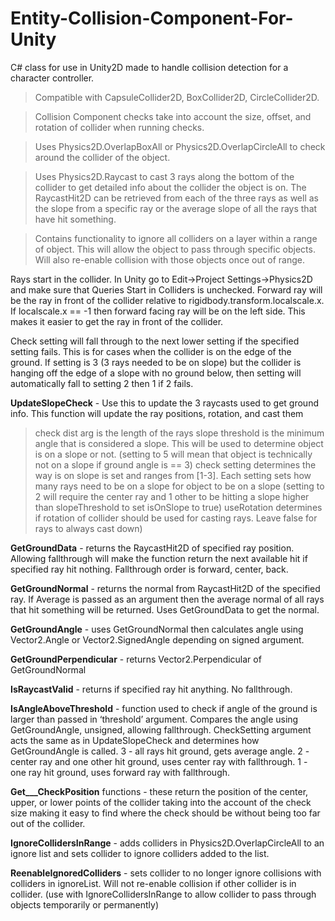 # Entity-Collision-Component-For-Unity
C# class for use in Unity2D made to handle collision detection for a character controller.


> Compatible with CapsuleCollider2D, BoxCollider2D, CircleCollider2D.

> Collision Component checks take into account the size, offset, and rotation of collider when running checks.

> Uses Physics2D.OverlapBoxAll or Physics2D.OverlapCircleAll to check around the collider of the object. 

> Uses Physics2D.Raycast to cast 3 rays along the bottom of the collider to get detailed info about the collider the object is on. The RaycastHit2D can be retrieved from each of the three rays as well as the slope from a specific ray or the average slope of all the rays that have hit something. 

> Contains functionality to ignore all colliders on a layer within a range of object. This will allow the object to pass through specific objects. Will also re-enable collision with those objects once out of range.


Rays start in the collider. In Unity go to Edit->Project Settings->Physics2D and make sure that Queries Start in Colliders is unchecked.
Forward ray will be the ray in front of the collider relative to rigidbody.transform.localscale.x. If localscale.x == -1 then forward facing ray will be on the left side. This makes it easier to get the ray in front of the collider.

Check setting will fall through to the next lower setting if the specified setting fails. This is for cases when the collider is on the edge of the ground. If setting is 3 (3 rays needed to be on slope) but the collider is hanging off the edge of a slope with no ground below, then setting will automatically fall to setting 2 then 1 if 2 fails.


**UpdateSlopeCheck** - Use this to update the 3 raycasts used to get ground info. This function will update the ray positions, rotation, and cast them
>check dist arg is the length of the rays
>slope threshold is the minimum angle that is considered a slope. This will be used to determine object is on a slope or not. (setting to 5 will mean that object is technically not on a slope if ground angle is == 3)
>check setting determines the way is on slope is set and ranges from [1-3]. Each setting sets how many rays need to be on a slope for object to be on a slope (setting to 2 will require the center ray and 1 other to be hitting a slope higher than slopeThreshold to set isOnSlope to true)
>useRotation determines if rotation of collider should be used for casting rays. Leave false for rays to always cast down)

**GetGroundData** - returns the RaycastHit2D of specified ray position. Allowing fallthrough will make the function return the next available hit if specified ray hit nothing. Fallthrough order is forward, center, back.

**GetGroundNormal** - returns the normal from RaycastHit2D of the specified ray. If Average is passed as an argument then the average normal of all rays that hit something will be returned. Uses GetGroundData to get the normal.

**GetGroundAngle** - uses GetGroundNormal then calculates angle using Vector2.Angle or Vector2.SignedAngle depending on signed argument. 

**GetGroundPerpendicular** - returns Vector2.Perpendicular of GetGroundNormal

**IsRaycastValid** - returns if specified ray hit anything. No fallthrough.

**IsAngleAboveThreshold** - function used to check if angle of the ground is larger than passed in ‘threshold’ argument. Compares the angle using GetGroundAngle, unsigned, allowing fallthrough. CheckSetting argument acts the same as in UpdateSlopeCheck and determines how GetGroundAngle is called. 3 - all rays hit ground, gets average angle. 2 - center ray and one other hit ground, uses center ray with fallthrough. 1 - one ray hit ground, uses forward ray with fallthrough.

**Get___CheckPosition** functions - these return the position of the center, upper, or lower points of the collider taking into the account of the check size making it easy to find where the check should be without being too far out of the collider.

**IgnoreCollidersInRange** - adds colliders in Physics2D.OverlapCircleAll to an ignore list and sets collider to ignore colliders added to the list.

**ReenableIgnoredColliders** - sets collider to no longer ignore collisions with colliders in ignoreList. Will not re-enable collision if other collider is in collider. (use with IgnoreCollidersInRange to allow collider to pass through objects temporarily or permanently)
